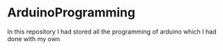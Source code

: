 # ArduinoProgramming
In this repository I had stored all the programming of arduino which I had done with my own
